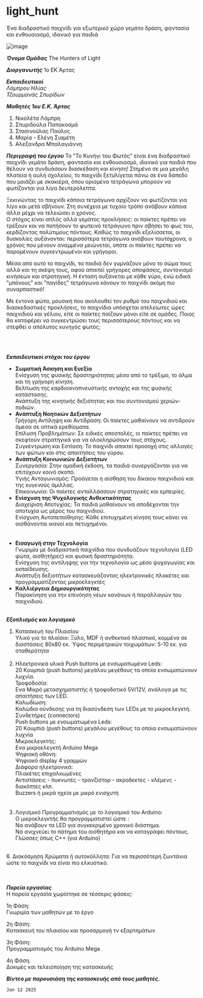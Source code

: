 # light_hunt
Ένα διαδραστικό παιχνίδι για εξωτερικό χώρο γεμάτο δράση, φαντασία και ενθουσιασμό, ιδανικό για παιδιά


![image]([https://github.com/iliaslmp/AI_fairy_tales/assets/6298606/1b36f47c-1fa3-49cf-87eb-40bf5e885d55](https://openedtech.ellak.gr/wp-content/uploads/sites/31/2024/06/Screenshot_1-1.png))

***Όνομα Ομάδας***
The Hunters of Light

***Διοργανωτής***
1o EK Άρτας

***Εκπαιδευτικοί*** <br/>
_Λάμπρου Ηλίας_ <br/>
_Τζουρμανάς Σπυρίδων_

***Μαθητές  1ου E.K. Άρτας*** <br/>
1. Νικολέτα Λάμπρη<br/>
2. Σπυριδούλα Παπακοσμά<br/>
3. Στασινούλας Παύλος<br/>
4. Μαρία - Ελένη Σιαμέτη<br/>
5. Αλεξανδρα Μπαλαγιάννη<br/>




***Περιγραφή του έργου***
Το "Το Κυνήγι του Φωτός"  είναι ένα διαδραστικό παιχνίδι γεμάτο δράση, φαντασία και ενθουσιασμό, ιδανικό για παιδιά που θέλουν να συνδυάσουν διασκέδαση και κίνηση! Στημένο σε μια μεγάλη πλατεία ή αυλή σχολείου, το παιχνίδι ξετυλίγεται πάνω σε ένα δάπεδο που μοιάζει με σκακιέρα, όπου ορισμένα τετράγωνα μπορούν να φωτίζονται για λίγα δευτερόλεπτα.<br/>

Ξεκινώντας το παιχνίδι κάποια τετράγωνα αρχίζουν να φωτίζονται για λίγο και μετά σβήνουν. Στη συνέχεια με τυχαίο τρόπο ανάβουν κάποια άλλα μέχρι να τελειώσει ο χρόνος.<br/>
Ο στόχος είναι απλός αλλά γεμάτος προκλήσεις: οι παίκτες πρέπει να τρέξουν και να πατήσουν το φωτεινό τετράγωνο πριν σβήσει το φως του, κερδίζοντας πολύτιμους πόντους. Καθώς το παιχνίδι εξελίσσεται, οι δυσκολίες αυξάνονται: περισσότερα τετράγωνα ανάβουν ταυτόχρονα, ο χρόνος που μένουν αναμμένα  μειώνεται, οπότε οι παίκτες πρέπει να παραμένουν συγκεντρωμένοι και γρήγοροι.<br/>

Μέσα από αυτό το παιχνίδι, τα παιδιά δεν γυμνάζουν μόνο το σώμα τους αλλά και τη σκέψη τους, αφού απαιτεί γρήγορες αποφάσεις, συντονισμό κινήσεων και στρατηγική. Η ένταση αυξάνεται με κάθε γύρο, ενώ ειδικά "μπόνους" και "παγίδες" τετράγωνα κάνουν το παιχνίδι ακόμη πιο συναρπαστικό!<br/>

Με έντονα φώτα, μουσική που ακολουθεί τον ρυθμό του παιχνιδιού και διασκεδαστικές προκλήσεις, το παιχνίδια υπόσχεται ατελείωτες ώρες παιχνιδιού και γέλιου, είτε οι παίκτες παίζουν μόνοι είτε σε ομάδες. Ποιος θα καταφέρει να συγκεντρώσει τους περισσότερους πόντους και να στεφθεί ο απόλυτος κυνηγός φωτός;<br/>

<br/>
<br/>

***Eκπαιδευτικοί στόχοι του έργου***
- **Σωματική Άσκηση και Ευεξία**<br/>
Ενίσχυση της φυσικής δραστηριότητας μέσα από το τρέξιμο, το άλμα και τη γρήγορη κίνηση. <br/>
Βελτίωση της καρδιοαναπνευστικής αντοχής και της φυσικής κατάστασης. <br/>
Ανάπτυξη της κινητικής δεξιότητας και του συντονισμού χεριών-ποδιών. <br/>
- **Ανάπτυξη Νοητικών Δεξιοτήτων**<br/>
Γρήγορη Αντίληψη και Αντίδραση: Οι παίκτες μαθαίνουν να αντιδρούν άμεσα σε οπτικά ερεθίσματα.<br/>
Επίλυση Προβλημάτων: Σε ειδικές αποστολές, οι παίκτες πρέπει να σκεφτούν στρατηγικά για να ολοκληρώσουν τους στόχους.<br/>
Συγκέντρωση και Εστίαση: Το παιχνίδι απαιτεί προσοχή στις αλλαγές των φώτων και στις απαιτήσεις του γύρου.<br/>
- **Ανάπτυξη Κοινωνικών Δεξιοτήτων**<br/>
Συνεργασία: Στην ομαδική έκδοση, τα παιδιά συνεργάζονται για να επιτύχουν κοινό σκοπό.<br/>
Υγιής Ανταγωνισμός: Προάγεται η αίσθηση του δίκαιου παιχνιδιού και της ευγενούς άμιλλας.<br/>
Επικοινωνία: Οι παίκτες ανταλλάσσουν στρατηγικές και εμπειρίες.<br/>
- **Ενίσχυση της Ψυχολογικής Ανθεκτικότητας**<br/>
Διαχείριση Αποτυχίας: Τα παιδιά μαθαίνουν να αποδέχονται την αποτυχία ως μέρος του παιχνιδιού.<br/>
Ενίσχυση Αυτοπεποίθησης: Κάθε επιτυχημένη κίνηση τους κάνει να αισθάνονται ικανοί και πετυχημένοι.<br/>
<br/><br/>
- **Εισαγωγή στην Τεχνολογία**<br/>
Γνωριμία με διαδραστικά παιχνίδια που συνδυάζουν τεχνολογία (LED φώτα, αισθητήρες) και φυσική δραστηριότητα. <br/>
Ενίσχυση της αντίληψης για την τεχνολογία ως μέσο ψυχαγωγίας και εκπαίδευσης.<br/>
Ανάπτυξη δεξιοτήτων κατασκευάζοντας ηλεκτρονικές πλακέτες και προγραμματίζοντας μικροελεγκτές<br/>
- **Καλλιέργεια Δημιουργικότητας**<br/>
Παρακίνηση για την επινόηση νέων κανόνων ή παραλλαγών του παιχνιδιού.
<br/><br/>

***Εξοπλισμός και λογισμικό***<br/>
1. Κατασκευή του Πλαισίου<br/>
Υλικό για το πλαίσιο:
Ξύλο, MDF ή ανθεκτικό πλαστικό, κομμένο σε διαστάσεις 80x80 εκ.
Ύψος περιμετρικών τοιχωμάτων: 5-10 εκ. για σταθερότητα
<br/><br/>
3. Ηλεκτρονικά υλικά
Push buttons με ενσωματωμένα Leds:<br/>
20 Kουμπιά (push buttons) μεγάλου μεγέθους τα οποία ενσωματώνουν λυχνία.<br/>
Τροφοδοσία:<br/>
Ενα Μικρό μετασχηματιστής ή τροφοδοτικό 5V/12V, ανάλογα με τις απαιτήσεις των LED.<br/>
Καλωδίωση:<br/>
Καλώδια σύνδεσης για τη διασύνδεση των LEDs με το μικροελεγκτή.<br/>
Συνδετήρες (connectors)<br/>
Push buttons με ενσωματωμένα Leds:<br/>
20 Kουμπιά (push buttons) μεγάλου μεγέθους τα οποία ενσωματώνουν λυχνία<br/>
Μικροελεγκτής:<br/>
Ενα μικροελεγκτή Arduino Mega<br/>
Ψηφιακή οθόνη:<br/>
Ψηφιακό display 4 γραμμών<br/>
Διάφορα ηλεκτρονικά:<br/>
Πλακέτες επιχαλκωμένες<br/>
Αντιστάσεις - πυκνωτές - τρανζίστορ -  ακροδεκτες - κλέμενς - διακόπτες κλπ.<br/>
Buzzers ή μικρά ηχεία με μικρό ενισχυτή<br/>
<br/><br/>
5. Λογισμικό
Προγραμματισμός με το λογισμικό του Arduino:<br/>
Ο μικροελεγκτής θα προγραμματιστεί ώστε :<br/>
Να ανάβουν τα LED για συγκεκριμένο χρονικό διάστημα.<br/>
Να ανιχνεύει το πάτημα του αισθητήρα και να καταγράφει πόντους.<br/>
Γλώσσες όπως C++ (για Arduino)<br/>
<br/>
6. Διακόσμηση
Χρώματα ή αυτοκόλλητα:
Για να περισσότερη ζωντάνια ώστε το παιχνίδι να είναι πιο ελκυστικό.


<br/>

<br/><br/>
***Πορεία εργασίας***<br/>
Η πορεία εργασία χωρίστηκε σε τέσσερις φάσεις:<br/>

1η Φάση:<br/>
Γνωριμία των μαθητών με το έργο<br/>

2η Φάση:<br/>
Κατασκευή του πλαισίου και προσαρμογή τν εξαρτημάτων<br/>

3η Φάση:<br/>
Προγραμματισμός του Arduino Mega<br/>

4η Φάση.<br/>
Δοκιμές και τελειοποίηση της κατασκευής<br/>


***Βίντεο με παρουσιάση της κατασκευής από τους μαθητές.***


`Jan 12 2025`
